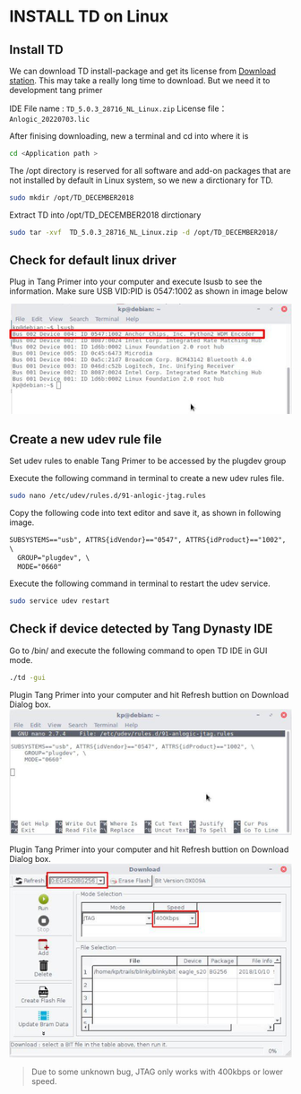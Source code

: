 # INSTALL TD on Linux

## Install TD 

We can download TD install-package and get its license from [Download station](https://dl.sipeed.com/shareURL/TANG).
This may take a really long time to download.
But we need it to development tang primer

IDE File name :  `TD_5.0.3_28716_NL_Linux.zip`
License file：`Anlogic_20220703.lic`

After finising downloading, new a terminal and cd into where it is 

```bash
cd <Application path >
```

The /opt directory is reserved for all software and add-on packages that are not installed by default in Linux system, so we new a dirctionary for TD.

```bash
sudo mkdir /opt/TD_DECEMBER2018
```

Extract TD into /opt/TD_DECEMBER2018 dirctionary

```bash
sudo tar -xvf  TD_5.0.3_28716_NL_Linux.zip -d /opt/TD_DECEMBER2018/
```   

## Check for default linux driver

Plug in Tang Primer into your computer and execute lsusb to see the information. Make sure USB VID:PID is 0547:1002 as shown in image below

![](./../../../../zh/tang/Tang-primer/get_started/assets/USB_VID.jpg)

## Create a new udev rule file

Set udev rules to enable Tang Primer to be accessed by the plugdev group

Execute the following command in terminal to create a new udev rules file.

```bash
sudo nano /etc/udev/rules.d/91-anlogic-jtag.rules
```

Copy the following code into text editor and save it, as shown in following image.

```
SUBSYSTEMS=="usb", ATTRS{idVendor}=="0547", ATTRS{idProduct}=="1002", \
  GROUP="plugdev", \
  MODE="0660"

```

Execute the following command in terminal to restart the udev service.

```bash
sudo service udev restart
```

## Check if device detected by Tang Dynasty IDE

Go to <TD installation directory>/bin/ and execute the following command to open TD IDE in GUI mode.

```bash
./td -gui
```

Plugin Tang Primer into your computer and hit Refresh buttion on Download Dialog box.
![](./../../../../zh/tang/Tang-primer/get_started/assets/td_linux_gui.jpg)

Plugin Tang Primer into your computer and hit Refresh buttion on Download Dialog box.
![](./../../../../zh/tang/Tang-primer/get_started/assets/refresh.jpg)

> Due to some unknown bug, JTAG only works with 400kbps or lower speed.

